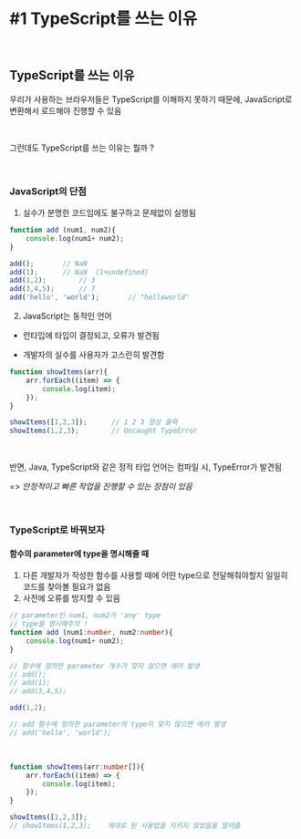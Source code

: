 # #1 TypeScript를 쓰는 이유

​            

## TypeScript를 쓰는 이유

우리가 사용하는 브라우저들은 TypeScript를 이해하지 못하기 때문에, JavaScript로 변환해서 로드해야 진행할 수 있음

​           

그런데도 TypeScript를 쓰는 이유는 뭘까 ?

​            

### JavaScript의 단점

1.  실수가 분명한 코드임에도 불구하고 문제없이 실행됨

   ```js
   function add (num1, num2){
       console.log(num1+ num2);
   }
   
   add();		// NaN
   add(1);		// NaN	(1+undefined)
   add(1,2);		// 3
   add(3,4,5);		// 7
   add('hello', 'world');		// "helloworld"
   ```

2.  JavaScript는 동적인 언어

   - 런타입에 타입이 결정되고, 오류가 발견됨

   - 개발자의 실수를 사용자가 고스란히 발견함

   ```js
   function showItems(arr){
       arr.forEach((item) => {
           console.log(item);
       });
   }
   
   showItems([1,2,3]);		// 1 2 3 정상 출력
   showItems(1,2,3);		// Uncaught TypeError 
   ```

   ​               

   반면, Java, TypeScript와 같은 정적 타입 언어는 컴파일 시, TypeError가 발견됨 

   => *안정적이고 빠른 작업을 진행할 수 있는 장점이 있음*

​                

### TypeScript로 바꿔보자

#### 함수의 parameter에 type을 명시해줄 때 

1. 다른 개발자가 작성한 함수를 사용할 때에 어떤 type으로 전달해줘야할지 일일히 코드를 찾아볼 필요가 없음
2. 사전에 오류를 방지할 수 있음 

```typescript
// parameter인 num1, num2가 'any' type
// type을 명시해주자 ! 
function add (num1:number, num2:number){
    console.log(num1+ num2);
}

// 함수에 정의한 parameter 개수가 맞지 않으면 에러 발생
// add();		
// add(1);		
// add(3,4,5);		

add(1,2);		

// add 함수에 정의한 parameter의 type이 맞지 않으면 에러 발생
// add('hello', 'world');		
```

​         

```typescript
function showItems(arr:number[]){
    arr.forEach((item) => {
        console.log(item);
    });
}

showItems([1,2,3]);		
// showItems(1,2,3);	제대로 된 사용법을 지키지 않았음을 알려줌	
```



